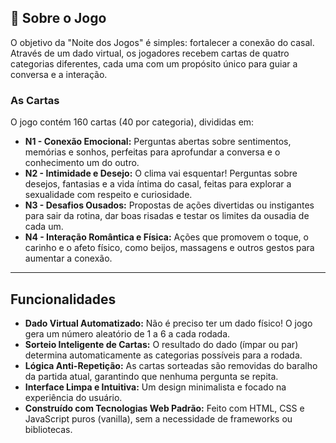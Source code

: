 ## 📜 Sobre o Jogo

O objetivo da "Noite dos Jogos" é simples: fortalecer a conexão do casal. Através de um dado virtual, os jogadores recebem cartas de quatro categorias diferentes, cada uma com um propósito único para guiar a conversa e a interação.

### As Cartas

O jogo contém 160 cartas (40 por categoria), divididas em:

* **N1 - Conexão Emocional:** Perguntas abertas sobre sentimentos, memórias e sonhos, perfeitas para aprofundar a conversa e o conhecimento um do outro.
* **N2 - Intimidade e Desejo:** O clima vai esquentar! Perguntas sobre desejos, fantasias e a vida íntima do casal, feitas para explorar a sexualidade com respeito e curiosidade.
* **N3 - Desafios Ousados:** Propostas de ações divertidas ou instigantes para sair da rotina, dar boas risadas e testar os limites da ousadia de cada um.
* **N4 - Interação Romântica e Física:** Ações que promovem o toque, o carinho e o afeto físico, como beijos, massagens e outros gestos para aumentar a conexão.

---

## Funcionalidades

* **Dado Virtual Automatizado:** Não é preciso ter um dado físico! O jogo gera um número aleatório de 1 a 6 a cada rodada.
* **Sorteio Inteligente de Cartas:** O resultado do dado (ímpar ou par) determina automaticamente as categorias possíveis para a rodada.
* **Lógica Anti-Repetição:** As cartas sorteadas são removidas do baralho da partida atual, garantindo que nenhuma pergunta se repita.
* **Interface Limpa e Intuitiva:** Um design minimalista e focado na experiência do usuário.
* **Construído com Tecnologias Web Padrão:** Feito com HTML, CSS e JavaScript puros (vanilla), sem a necessidade de frameworks ou bibliotecas.

